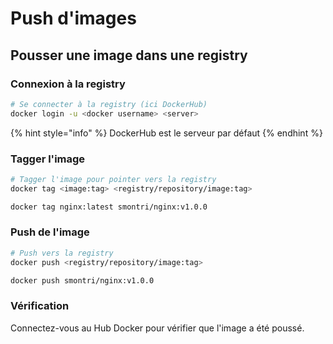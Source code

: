 # Push d'images

## Pousser une image dans une registry

### Connexion à la registry

```bash
# Se connecter à la registry (ici DockerHub)
docker login -u <docker username> <server>
```

{% hint style="info" %}
DockerHub est le serveur par défaut
{% endhint %}

### Tagger l'image

```bash
# Tagger l'image pour pointer vers la registry
docker tag <image:tag> <registry/repository/image:tag>

docker tag nginx:latest smontri/nginx:v1.0.0
```

### Push de l'image

```bash
# Push vers la registry
docker push <registry/repository/image:tag>

docker push smontri/nginx:v1.0.0
```

### Vérification

Connectez-vous au Hub Docker pour vérifier que l'image a été poussé.
